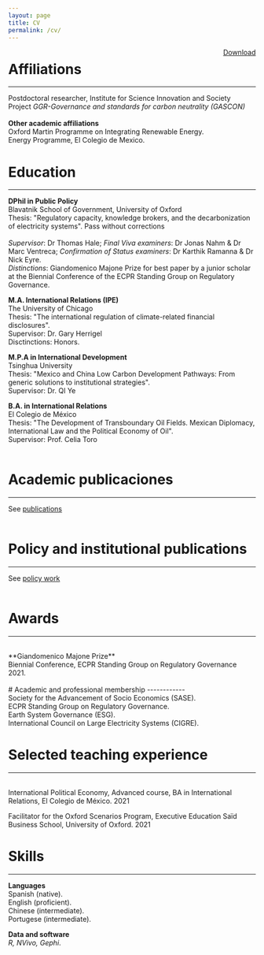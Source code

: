 ```yaml
---
layout: page
title: CV
permalink: /cv/
---
```

<a href="/assets/V_CV_072021.pdf" style="float: right;">Download</a>

# Affiliations
------------
Postdoctoral researcher, Institute for Science Innovation and Society <br />
Project _GGR-Governance and standards for carbon neutrality (GASCON)_ <br />
<br />
**Other academic affiliations**<br />
Oxford Martin Programme on Integrating Renewable Energy.<br />
Energy Programme, El Colegio de Mexico.

# Education
------------
**DPhil in Public Policy**<br />
Blavatnik School of Government, University of Oxford
<br />
Thesis: "Regulatory capacity, knowledge brokers, and the decarbonization of electricity systems". Pass without corrections<br />
<br />
_Supervisor_: Dr Thomas Hale; _Final Viva examiners_: Dr Jonas Nahm & Dr Marc Ventreca; _Confirmation of Status examiners_: Dr Karthik Ramanna & Dr Nick Eyre.
<br />
_Distinctions_: Giandomenico Majone Prize for best paper by a junior scholar at the Biennial Conference of the ECPR Standing Group on Regulatory Governance.

**M.A. International Relations (IPE)**<br />
The University of Chicago<br />
Thesis: "The international regulation of climate-related financial disclosures". <br />
Supervisor: Dr. Gary Herrigel<br />
Disctinctions: Honors.<br />

**M.P.A in International Development**<br />
Tsinghua University <br />
Thesis: "Mexico and China Low Carbon Development Pathways: From generic solutions to institutional strategies". <br />
Supervisor: Dr. QI Ye<br />

**B.A. in International Relations**<br />
El Colegio de México <br />
Thesis: "The Development of Transboundary Oil Fields. Mexican Diplomacy, International Law and the Political Economy of Oil". <br />
Supervisor: Prof. Celia Toro<br />
<br />

# Academic publicaciones
------------
See [publications](/publications/)
<br />
<br />
# Policy and institutional publications
------------
See [policy work](/policy/)
<br />
<br />
# Awards
------------
<br />
**Giandomenico Majone Prize**<br />
Biennial Conference, ECPR Standing Group on Regulatory Governance<br />
2021.<br />

<br />
# Academic and professional membership
------------
<br />
Society for the Advancement of Socio Economics (SASE).
<br />
ECPR Standing Group on Regulatory Governance.
<br />
Earth System Governance (ESG).
<br />
International Council on Large Electricity Systems (CIGRE).
<br />

# Selected teaching experience
------------
<br />
International Political Economy, Advanced course, BA in International Relations, El Colegio de México. 2021 <br />

Facilitator for the Oxford Scenarios Program, Executive Education
Saïd Business School, University of Oxford. 2021 <br />

# Skills
------------
**Languages**<br />
Spanish (native).<br />
English (proficient). <br />
Chinese (intermediate). <br />
Portugese (intermediate). <br />

**Data and software**<br />
_R, NVivo, Gephi_.
